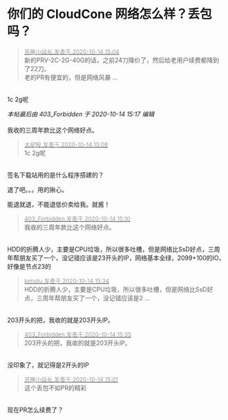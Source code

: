 # 你们的 CloudCone 网络怎么样？丢包吗？


<div class="quote"><blockquote><font size="2"><a href="https://www.hostloc.com/forum.php?mod=redirect&amp;goto=findpost&amp;pid=9299351&amp;ptid=754179" target="_blank"><font color="#999999">开腥小站长 发表于 2020-10-14 15:04</font></a></font><br />
新的PRV-2C-2G-40G的话，之前24刀降价了，然后给老用户续费都降到了22刀。<br />
老的PR有便宜的，但是网络风暴 ...</blockquote></div><br />
1c 2g呢

<i class="pstatus"> 本帖最后由 403_Forbidden 于 2020-10-14 15:17 编辑 </i><br />
<br />
我收的三周年款比这个网络好点。<br />
<img id="aimg_bkk33" onclick="zoom(this, this.src, 0, 0, 0)" class="zoom" src="https://gejiba.com/view.php/1fadc755619f52e7c086af67482b364e.png" onmouseover="img_onmouseoverfunc(this)" onload="thumbImg(this)" border="0" alt="" />

<div class="quote"><blockquote><font size="2"><a href="https://www.hostloc.com/forum.php?mod=redirect&amp;goto=findpost&amp;pid=9299378&amp;ptid=754179" target="_blank"><font color="#999999">大屁股 发表于 2020-10-14 15:08</font></a></font><br />
1c 2g呢</blockquote></div><br />
签名下载站用的是什么程序搭建的？

退了吧。。。用的揪心。

能退就退，不能退低价卖给我。就酱！

<div class="quote"><blockquote><font size="2"><a href="https://www.hostloc.com/forum.php?mod=redirect&amp;goto=findpost&amp;pid=9299392&amp;ptid=754179" target="_blank"><font color="#999999">403_Forbidden 发表于 2020-10-14 15:10</font></a></font><br />
我收的三周年款比这个网络好点。</blockquote></div><br />
HDD的折腾人少，主要是CPU垃圾，所以很多吐槽，但是网络比SsD好点，三周年帮朋友买了一个，没记错应该是23开头的IP，网络基本全绿，2099+100的IO，好像是节点23的

<div class="quote"><blockquote><font size="2"><a href="https://www.hostloc.com/forum.php?mod=redirect&amp;goto=findpost&amp;pid=9299590&amp;ptid=754179" target="_blank"><font color="#999999">kenutu 发表于 2020-10-14 15:34</font></a></font><br />
HDD的折腾人少，主要是CPU垃圾，所以很多吐槽，但是网络比SsD好点，三周年帮朋友买了一个，没记错应该是2 ...</blockquote></div><br />
203开头的把，我收的就是203开头IP。

<div class="quote"><blockquote><font size="2"><a href="https://www.hostloc.com/forum.php?mod=redirect&amp;goto=findpost&amp;pid=9299595&amp;ptid=754179" target="_blank"><font color="#999999">403_Forbidden 发表于 2020-10-14 15:35</font></a></font><br />
203开头的把，我收的就是203开头IP。</blockquote></div><br />
没印象了，就记得是2开头的IP

<div class="quote"><blockquote><font size="2"><a href="https://www.hostloc.com/forum.php?mod=redirect&amp;goto=findpost&amp;pid=9299320&amp;ptid=754179" target="_blank"><font color="#999999">开腥小站长 发表于 2020-10-14 15:01</font></a></font><br />
这个丢包不如PR的精彩</blockquote></div><br />
现在PR怎么续费了？
